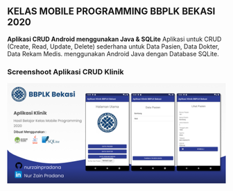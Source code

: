 ## KELAS MOBILE PROGRAMMING BBPLK BEKASI 2020
**Aplikasi CRUD Android menggunakan Java & SQLite**
Aplikasi untuk CRUD (Create, Read, Update, Delete) sederhana untuk Data Pasien, Data Dokter, Data Rekam Medis. menggunakan Android Java dengan Database SQLite.

### Screenshoot Aplikasi CRUD Klinik
![Screenshot](https://raw.githubusercontent.com/nurzainpradana/Aplikasi-Klinik-BBPLK-Bekasi/master/Screenshoot/Portofolio%20Aplikasi%20Klinik.png)
